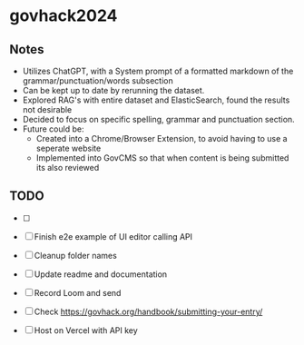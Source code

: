 # govhack2024


## Notes
- Utilizes ChatGPT, with a System prompt of a formatted markdown of the grammar/punctuation/words subsection
- Can be kept up to date by rerunning the dataset.
- Explored RAG's with entire dataset and ElasticSearch, found the results not desirable
- Decided to focus on specific spelling, grammar and punctuation section.
- Future could be:
    - Created into a Chrome/Browser Extension, to avoid having to use a seperate website
    - Implemented into GovCMS so that when content is being submitted its also reviewed

## TODO
- [ ] 
- [ ] Finish e2e example of UI editor calling API
- [ ] Cleanup folder names
- [ ] Update readme and documentation
- [ ] Record Loom and send
- [ ] Check https://govhack.org/handbook/submitting-your-entry/
- [ ] Host on Vercel with API key


